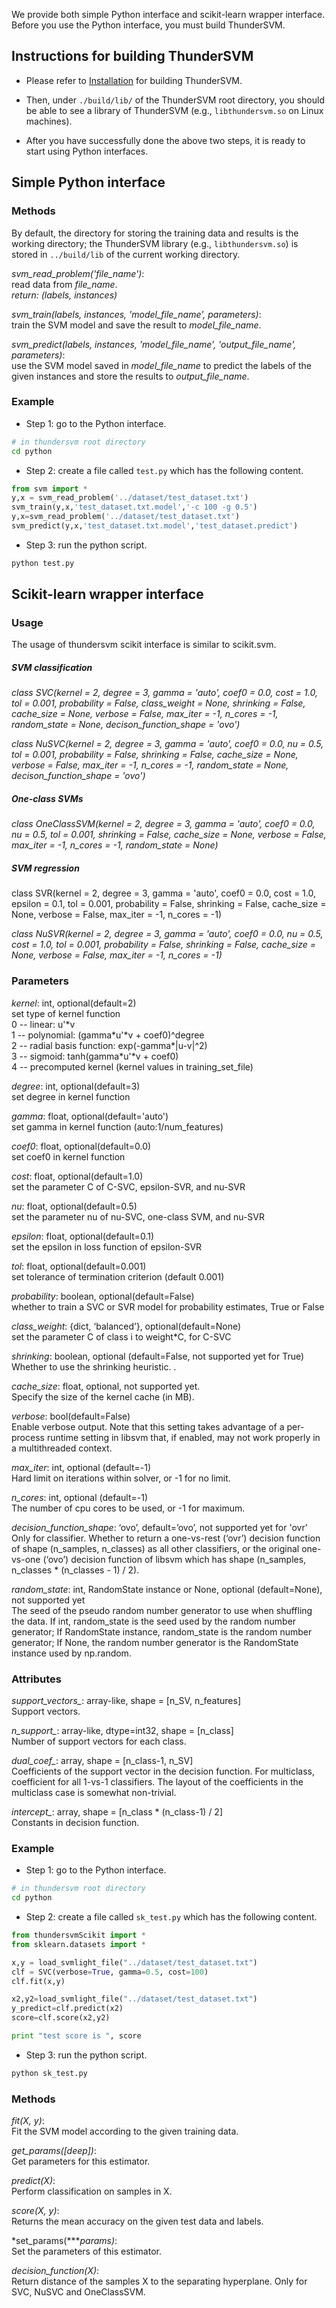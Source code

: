 We provide both simple Python interface and scikit-learn wrapper interface. Before you use the Python interface, you must build ThunderSVM.

## Instructions for building ThunderSVM
* Please refer to [Installation](http://thundersvm.readthedocs.io/en/latest/how-to.html) for building ThunderSVM.

* Then, under ```./build/lib/``` of the ThunderSVM root directory, you should be able to see a library of ThunderSVM (e.g., ```libthundersvm.so``` on Linux machines).

* After you have successfully done the above two steps, it is ready to start using Python interfaces.

## Simple Python interface
### Methods
By default, the directory for storing the training data and results is the working directory; the ThunderSVM library (e.g., ```libthundersvm.so```) is stored in ```../build/lib``` of the current working directory.

*svm_read_problem('file_name')*:\
	read data from *file_name*.\
*return: (labels, instances)*

*svm_train(labels, instances, 'model_file_name', parameters)*:\
	train the SVM model and save the result to *model_file_name*.

*svm_predict(labels, instances, 'model_file_name', 'output_file_name', parameters)*:\
	use the SVM model saved in *model_file_name* to predict the labels of the given instances and store the results to *output_file_name*.

### Example
* Step 1: go to the Python interface.
```bash
# in thundersvm root directory
cd python
```
* Step 2: create a file called ```test.py``` which has the following content.
```python
from svm import *
y,x = svm_read_problem('../dataset/test_dataset.txt')
svm_train(y,x,'test_dataset.txt.model','-c 100 -g 0.5')
y,x=svm_read_problem('../dataset/test_dataset.txt')
svm_predict(y,x,'test_dataset.txt.model','test_dataset.predict')
```
* Step 3: run the python script.
```bash
python test.py
```
## Scikit-learn wrapper interface
### Usage
The usage of thundersvm scikit interface is similar to scikit.svm.

##### SVM classification
*class SVC(kernel = 2, degree = 3, gamma = 'auto', coef0 = 0.0, cost = 1.0, tol = 0.001, probability = False, class_weight = None, shrinking = False, cache_size = None, verbose = False, max_iter = -1, n_cores = -1, random_state = None, decison_function_shape = 'ovo')*

*class NuSVC(kernel = 2, degree = 3, gamma = 'auto', coef0 = 0.0, nu = 0.5, tol = 0.001, probability = False, shrinking = False, cache_size = None, verbose = False, max_iter = -1, n_cores = -1, random_state = None, decison_function_shape = 'ovo')*

##### One-class SVMs

*class OneClassSVM(kernel = 2, degree = 3, gamma = 'auto', coef0 = 0.0, nu = 0.5, tol = 0.001, shrinking = False, cache_size = None, verbose = False, max_iter = -1, n_cores = -1, random_state = None)*

##### SVM regression
class SVR(kernel = 2, degree = 3, gamma = 'auto', coef0 = 0.0, cost = 1.0, epsilon = 0.1, tol = 0.001, probability = False, shrinking = False, cache_size = None, verbose = False, max_iter = -1, n_cores = -1)

*class NuSVR(kernel = 2, degree = 3, gamma = 'auto', coef0 = 0.0, nu = 0.5, cost = 1.0, tol = 0.001, probability = False, shrinking = False,  cache_size = None, verbose = False, max_iter = -1, n_cores = -1)*


### Parameters
*kernel*: int, optional(default=2)\
    set type of kernel function\
                    	0 -- linear: u'\*v\
                    	1 -- polynomial: (gamma\*u'\*v + coef0)^degree\
                    	2 -- radial basis function: exp(-gamma\*|u-v|^2)\
                    	3 -- sigmoid: tanh(gamma\*u'\*v + coef0)\
                    	4 -- precomputed kernel (kernel values in training_set_file)

*degree*: int, optional(default=3)\
    set degree in kernel function

*gamma*: float, optional(default='auto')\
    set gamma in kernel function (auto:1/num_features)

*coef0*: float, optional(default=0.0)\
    set coef0 in kernel function

*cost*: float, optional(default=1.0)\
    set the parameter C of C-SVC, epsilon-SVR, and nu-SVR

*nu*: float, optional(default=0.5)\
    set the parameter nu of nu-SVC, one-class SVM, and nu-SVR

*epsilon*: float, optional(default=0.1)\
    set the epsilon in loss function of epsilon-SVR

*tol*: float, optional(default=0.001)\
    set tolerance of termination criterion (default 0.001)

*probability*: boolean, optional(default=False)\
    whether to train a SVC or SVR model for probability estimates, True or False

*class_weight*:  {dict, ‘balanced’}, optional(default=None)\
    set the parameter C of class i to weight*C, for C-SVC

*shrinking*: boolean, optional (default=False, not supported yet for True)\
    Whether to use the shrinking heuristic. .

*cache_size*: float, optional, not supported yet.\
    Specify the size of the kernel cache (in MB).

*verbose*: bool(default=False)\
    Enable verbose output. Note that this setting takes advantage of a per-process runtime setting in libsvm that, if enabled, may not work properly in a multithreaded context.

*max_iter*: int, optional (default=-1)\
    Hard limit on iterations within solver, or -1 for no limit.

*n_cores*: int, optional (default=-1)\
    The number of cpu cores to be used, or -1 for maximum.

*decision_function_shape*: ‘ovo’, default=’ovo’, not supported yet for 'ovr'\
    Only for classifier. Whether to return a one-vs-rest (‘ovr’) decision function of shape (n_samples, n_classes) as all other classifiers, or the original one-vs-one (‘ovo’) decision function of libsvm which has shape (n_samples, n_classes * (n_classes - 1) / 2).

*random_state*: int, RandomState instance or None, optional (default=None), not supported yet\
    The seed of the pseudo random number generator to use when shuffling the data. If int, random_state is the seed used by the random number generator; If RandomState instance, random_state is the random number generator; If None, the random number generator is the RandomState instance used by np.random.

### Attributes
*support_vectors_*: array-like, shape = [n_SV, n_features]\
    Support vectors.

*n_support_*: array-like, dtype=int32, shape = [n_class]\
    Number of support vectors for each class.

*dual_coef_*: array, shape = [n_class-1, n_SV]\
    Coefficients of the support vector in the decision function. For multiclass, coefficient for all 1-vs-1 classifiers. The layout of the coefficients in the multiclass case is somewhat non-trivial.

*intercept_*: array, shape = [n_class * (n_class-1) / 2]\
    Constants in decision function.



### Example
* Step 1: go to the Python interface.
```bash
# in thundersvm root directory
cd python
```
* Step 2: create a file called ```sk_test.py``` which has the following content.
```python
from thundersvmScikit import *
from sklearn.datasets import *

x,y = load_svmlight_file("../dataset/test_dataset.txt")
clf = SVC(verbose=True, gamma=0.5, cost=100)
clf.fit(x,y)

x2,y2=load_svmlight_file("../dataset/test_dataset.txt")
y_predict=clf.predict(x2)
score=clf.score(x2,y2)

print "test score is ", score
```
* Step 3: run the python script.
```bash
python sk_test.py
```

### Methods
*fit(X, y)*:\
Fit the SVM model according to the given training data.

*get_params([deep])*:\
Get parameters for this estimator.

*predict(X)*:\
Perform classification on samples in X.

*score(X, y)*:\
Returns the mean accuracy on the given test data and labels.

*set_params(****params)*:\
Set the parameters of this estimator.

*decision_function(X)*:\
Return distance of the samples X to the separating hyperplane. Only for SVC, NuSVC and OneClassSVM.

